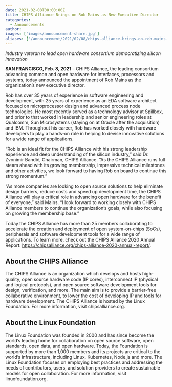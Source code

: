 ```yaml
---
date: 2021-02-08T00:00:00Z
title: CHIPS Alliance Brings on Rob Mains as New Executive Director
categories:
  - Announcements
author: 
images: ['images/announcement-share.jpg']
aliases: ['/announcement/2021/02/08/chips-alliance-brings-on-rob-mains-as-new-executive-director/']
---
```


*Industry veteran to lead open hardware consortium democratizing silicon innovation*

**SAN FRANCISCO, Feb. 8, 2021** – CHIPS Alliance, the leading consortium advancing common and open hardware for interfaces, processors and systems, today announced the appointment of Rob Mains as the organization’s new executive director.

Rob has over 35 years of experience in software engineering and development, with 25 years of experience as an EDA software architect focused on microprocessor design and advanced process node technologies. He most recently served as a technology advisor at Spillbox, and prior to that worked in leadership and senior engineering roles at Qualcomm, Sun Microsystems (staying on at Oracle after the acquisition) and IBM. Throughout his career, Rob has worked closely with hardware developers to play a hands-on role in helping to devise innovative solutions for a wide range of applications.

“Rob is an ideal fit for the CHIPS Alliance with his strong leadership experience and deep understanding of the silicon industry,” said Dr. Zvonimir Bandić, Chairman, CHIPS Alliance. “As the CHIPS Alliance runs full steam ahead with its growing membership, impressive technical milestones and other activities, we look forward to having Rob on board to continue this strong momentum.”

“As more companies are looking to open source solutions to help eliminate design barriers, reduce costs and speed up development time, the CHIPS Alliance will play a critical role in advancing open hardware for the benefit of everyone,” said Mains. “I look forward to working closely with CHIPS Alliance members to continue the organization’s goals, while also focusing on growing the membership base.”

Today the CHIPS Alliance has more than 25 members collaborating to accelerate the creation and deployment of open system-on-chips (SoCs), peripherals and software development tools for a wide range of applications. To learn more, check out the CHIPS Alliance 2020 Annual Report: https://chipsalliance.org/chips-alliance-2020-annual-report/.

## About the CHIPS Alliance

The CHIPS Alliance is an organization which develops and hosts high-quality, open source hardware code (IP cores), interconnect IP (physical and logical protocols), and open source software development tools for design, verification, and more. The main aim is to provide a barrier-free collaborative environment, to lower the cost of developing IP and tools for hardware development. The CHIPS Alliance is hosted by the Linux Foundation. For more information, visit chipsalliance.org.

## About the Linux Foundation

The Linux Foundation was founded in 2000 and has since become the world’s leading home for collaboration on open source software, open standards, open data, and open hardware. Today, the Foundation is supported by more than 1,000 members and its projects are critical to the world’s infrastructure, including Linux, Kubernetes, Node.js and more. The Linux Foundation focuses on employing best practices and addressing the needs of contributors, users, and solution providers to create sustainable models for open collaboration. For more information, visit linuxfoundation.org.